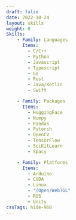 ```yaml
---
draft: false
date: 2022-10-24
layout: skills
weight: 0
Skills:
    - Family: Languages
      Items:
        - C/C++
        - Python
        - Javascript
        - Typescript
        - Go
        - Rust
        - Java/Kotlin
        - Swift

    - Family: Packages
      Items:
        - HuggingFace
        - Numpy
        - Pandas
        - Pytorch
        - OpenCV
        - TensorFlow
        - SciKitLearn
        - Spacy

    - Family: Platforms
      Items:
        - Arduino
        - CUDA
        - Linux
        - "(Open/Web)GL"
        - ROS
        - Unity
cssTags: hide-960
---
```

